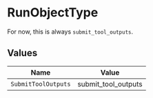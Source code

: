 # RunObjectType

For now, this is always `submit_tool_outputs`.


## Values

| Name                | Value               |
| ------------------- | ------------------- |
| `SubmitToolOutputs` | submit_tool_outputs |